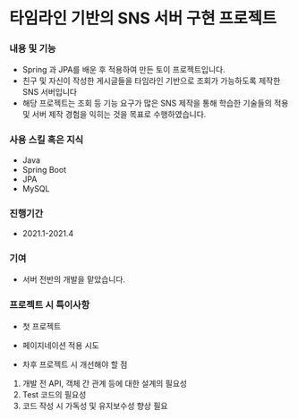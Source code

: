 # 타임라인 기반의 SNS 서버 구현 프로젝트

### 내용 및 기능

- Spring 과 JPA를 배운 후 적용하여 만든 토이 프로젝트입니다.
- 친구 및 자신이 작성한 게시글들을 타임라인 기반으로
  조회가 가능하도록 제작한 SNS 서버입니다
- 해당 프로젝트는 조회 등 기능 요구가 많은 SNS 제작을 통해 학습한 기술들의 적용 및 
서버 제작 경험을 익히는 것을 목표로 수행하였습니다.

### 사용 스킬 혹은 지식

- Java
- Spring Boot
- JPA
- MySQL

### 진행기간

- 2021.1-2021.4

### 기여

- 서버 전반의 개발을 맡았습니다.


### 프로젝트 시 특이사항 
- 첫 프로젝트 

- 페이지네이션 적용 시도 

- 차후 프로젝트 시 개선해야 할 점 
 1) 개발 전 API, 객체 간 관계 등에 대한 설계의 필요성 
 2) Test 코드의 필요성 
 3) 코드 작성 시 가독성 및 유지보수성 향상 필요 
